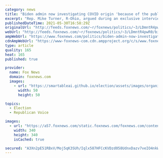 ```yaml
---
category: news
title: "Biden admin now investigating COVID origin 'because of the public outcry’: Rep. Mike Turner"
excerpt: "Rep. Mike Turner, R-Ohio, argued during an exclusive interview with “Sunday Morning Futures” that “everything points to the Wuhan lab” as it pertains to the origin of COVID-19, and added that “we need to get to the bottom of it.”"
publishedDateTime: 2021-05-30T16:58:29Z
originalUrl: "http://feeds.foxnews.com/~r/foxnews/politics/~3/LDmntR4pwR0/biden-admin-now-investigating-covid-origin-because-of-the-public-outcry-rep-mike-turner"
webUrl: "http://feeds.foxnews.com/~r/foxnews/politics/~3/LDmntR4pwR0/biden-admin-now-investigating-covid-origin-because-of-the-public-outcry-rep-mike-turner"
ampWebUrl: "https://www.foxnews.com/politics/biden-admin-now-investigating-covid-origin-because-of-the-public-outcry-rep-mike-turner.amp"
cdnAmpWebUrl: "https://www-foxnews-com.cdn.ampproject.org/c/s/www.foxnews.com/politics/biden-admin-now-investigating-covid-origin-because-of-the-public-outcry-rep-mike-turner.amp"
type: article
quality: 165
heat: 165
published: true

provider:
  name: Fox News
  domain: foxnews.com
  images:
    - url: "https://smartableai.github.io/election/assets/images/organizations/foxnews.com-50x50.jpg"
      width: 50
      height: 50

topics:
  - Election
  - Republican Voice

images:
  - url: "https://a57.foxnews.com/static.foxnews.com/foxnews.com/content/uploads/2020/10/340/340/Talia-Kaplan.jpg?ve=1&tl=1"
    width: 340
    height: 340
    isCached: true

secured: "A3Xn2pE51RBxV/Moj5qK3SUh/Iqlx587HFCcKVDzd058UdnxDazv7veIO4nkWv9noC8Ohs21RLsf1TpEc5ccm/Cof7V/nzff2lpz7iFNdb8D23rA5uZoGh1PD+/3CFof7mkA8VDdoAyYDIzGXFqywcBniQqUXSzZKAjkXyQ63dNpSIpH/2QjJCxOKuwKKBBpNyu1mxYzWp2FzthAvUvgBKSRN82UGdhrAMC4gxf77dMhZ7EDwFHvXahMWbAGebu+BBBb9ayCzWUpKGtwePsImShWSq0/tvfEO/92O3VqvKYTctIGZtOAyERRolhp7l7RyZNH2Ey79e64JZA3DHMj0HSs+mx32QAVhlJvKceOEo4=;hypvo6Ge9Uu5yZSIyVjf8g=="
---
```



